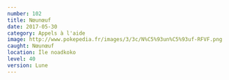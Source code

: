 ```yaml
---
number: 102
title: Nœunœuf
date: 2017-05-30
category: Appels à l'aide
image: http://www.pokepedia.fr/images/3/3c/N%C5%93un%C5%93uf-RFVF.png
caught: Nœunœuf
location: Île noadkoko
level: 40
version: Lune
---
```

